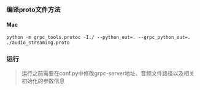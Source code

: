 ### 编译proto文件方法
#### Mac
```shell
python -m grpc_tools.protoc -I./ --python_out=. --grpc_python_out=. ./audio_streaming.proto
```

### 运行
> 运行之前需要在conf.py中修改grpc-server地址、音频文件路径以及相关初始化的参数信息
